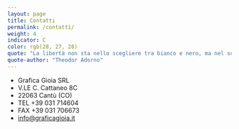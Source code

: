 ```yaml
---
layout: page
title: Contatti
permalink: /contatti/
weight: 4
indicator: C
color: rgb(28, 27, 28)
quote: "La libertà non sta nello scegliere tra bianco e nero, ma nel sottrarsi a questa scelta prescritta."
quote-author: "Theodor Adorno"
---
```


- Grafica Gioia SRL
- V.LE C. Cattaneo 8C
- 22063 Cantù (CO)
- TEL +39 031 714604
- FAX +39 031 706673
- <info@graficagioia.it>
